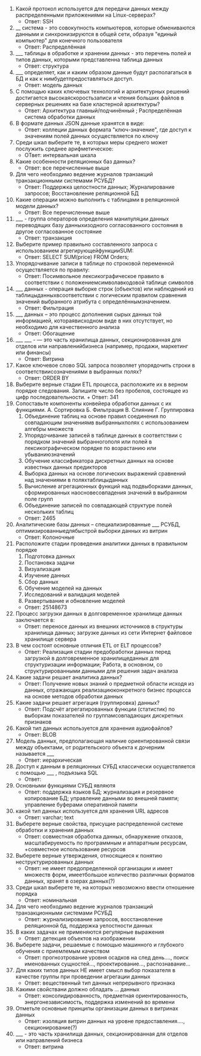 1. Какой протокол используется для передачи данных между распределенными приложениями на Linux-серверах? 
    + Ответ: SSH
2. __ система - это совокупность компьютеров, которые обмениваются данными и синхронизируются в общей сети, образуя "единый компьютер" для конечного пользователя
    + Ответ: Распределённая
3. ___ таблицы в обработке и хранении данных - это перечень полей и типов данных, которыми представленна таблица данных
    + Ответ: структура
4. ___ определяет, как и каким образом данные будут располагаться в БД и как к нимбудетпредоставляться доступ.
     + Ответ: модель данных
5. С помощью каких ключевых технологий и архитектурных решений достигается высокаяскоростьзаписи и чтения больших файлов в серверных решениях на базе кластерной архитектуры?
     + Ответ: Архитектура главный/подчинённый ; Распределённая система обработки данных
6. В формате данных JSON данные хранятся в виде:
      + Ответ: коллеции данных формата "ключ-значение", где доступ к значениям полей данных осуществляется по ключу
7. Среди шкал выберите те, в которых меры среднего может послужить среднее арифметическое:
    + ОТвет: интервальная шкала
8. Какие особенности реляционных баз данных?
    + Ответ: все перечисленные выше
9. Для чего необходимо ведение журналов транзакций транзакционными системами РСУБД?
    + Ответ: Поддержка целостности данных; Журналирование запросов; Восстановление реляционной БД
10. Какие операции можно выполнить с таблицами в реляционной модели данных?
    + Ответ: Все перечисленные выше
11. ___ - группа операторов определения манипуляции данных переводящих базу данныхизодного согласованного состояния в другое согласованное состояние
    + Ответ: транзакция
12. Выберите пример правильно составленного запроса с использованием агрегирующейфункцииSUM:
    + Ответ: SELECT SUM(price) FROM Orders;
13. Упорядочивание записи в таблице по строковой переменной осуществляется по правилу:
    + Ответ: Посимвольное лексикографическое правило в соответствии с положениемсимволавкодовой таблице символов
14. ___ данных - операция выборке строк (объектов) или наблюдений из таблицыданныхвсоответствии с логическим правилом сравнения значений выбранного атрибута с определённымзначением.
    + Ответ: Фильтрация
15. ___ данных – это процесс дополнения сырых данных той информацией, котораявисходном виде в них отсутствует, но необходимо для качественного анализа
    + Ответ: Обогащение
16. ___ ___ - — это часть хранилища данных, секционированная для отделов или направленийбизнеса (например, продажи, маркетинг или финансы)
    + Ответ: Витрина
17. Какое ключевое слово SQL запроса позволяет упорядочить строки в соответствиисозначениями в выбранных полях?
    + Ответ: ORDER BY
18.  Выберите верные стадии ETL процесса, расположите их в верном порядке следования. Запишите число без пробелов, состоящее из цифр последовательности.
    + Ответ: 341
19. Сопоставьте компоненты конвейера обработки данных с их функциями.
    А. Сортировка
    Б. Фильтрация
    В. Слияние
    Г. Группировка
    1. Объединение таблиц на основе правил соединения по совпадающим значениямв выбранныхполях с использованием алгебры множеств
    2. Упорядочивание записей в таблице данных в соответствии с порядком значений выбранногополя или полей в лексикографическом порядке по возрастанию или убываниюзначений
    3. Обучение классификатора дискретных данных на основе известных данных предикторов
    4. Выборка данных на основе логических выражений сравнений над значениями в поляхтаблицыданных
    5. Вычисление агрегационных функций над подвыборками данных, сформированных наосновесовпадения значений в выбранном поле групп
    6. Объединение записей по совпадающей структуре полей нескольких таблиц
    + Ответ: 2465
20. Аналитические базы данных – специализированные ___ РСУБД, оптимизированныедлябыстрой выборки данных из витрин
    + Ответ: Колоночные
21. Расположите стадии проведения аналитики данных в правильном порядке
    1. Подготовка данных
    2. Постановка задачи
    3. Визуализация
    4. Изучение данных
    5. Сбор данных
    6. Обучение моделей на данных
    7. Исследований и валидация моделей
    8. Развертывание и обновление моделей
    + Ответ: 25148673
22. Процесс загрузки данных в долговременное хранилище данных заключается в:
    + Ответ: переносе данных из внешних источников в структуры хранилища данных; загрузке данных из сети Интернет файловое хранилище сервера
23. В чем состоят основные отличия ETL от ELT процессов?
    + Ответ: Реализация стадии предобработки данных перед загрузкой в долговременное хранилищеданных для структуризации информации; Работа, в основном, со структурированными данными для решения задач анализа
24. Какие задачи решает аналитика данных?
    + Ответ: Получение новых знаний о предметной области исходя из данных, отражающих реализациюконкретного бизнес процесса на основе методов обработки данных
25. Какие задачи решает агрегация (группировка) данных?
    + Ответ: Подсчёт агрегатированных функции (статистик) по выборкам показателей по группамсовпадающих дискретных признаков
26. Какой тип данных используется для хранения аудиофайлов?
    + Ответ: BLOB
27. Модель данных, предполагающая наличие ориентированной связи между объектами, от родительского объекта к дочерним называется ___
    + Ответ: иерархическая
28. Доступ к данным в реляционных СУБД классически осуществляется с помощью ___ , подъязыка SQL
    + Ответ: 
29. Основными функциями СУБД являютя
    + Ответ: поддержка языков БД; журнализация и резервное копирование БД; управление данными во внешней памяти; управление буферами оперативной памяти
30. какой тип данных используется для хранения URL адресов
    + Ответ: varchar; text
31. Выберете верные свойства, присущие распределенной системе обработки и хранения данных
    + Ответ: совместная обработка данных, обнаружение отказов, масштабируемость по программным и аппаратным ресурсам, +совместное использование ресурсов
32. Выберете верные утверждения, относящиеся к понятию неструктурированных данных
    + Ответ: не имеет предопределенной организации и имеет множеств форм, имеетбольшое количество различных форматов данных, хранят в озерах данных(?)
33. Среди шкал выберете те, на которых невозможно ввести отношение порядка
    + Ответ: номинальная
34. Для чего необходимо ведение журналов транзакций транзакционными системами РСУБД
    + Ответ: журнализирование запросов, восстановление реляционной бд, поддержка уелостности данных
35. В каких задачах не применяются регулярные выражения
    + Ответ: детекция объектов на изображении
36. Выберете задачи, решаемые с помощью машинного и глубокого обучения с приемлемым качеством
    + Ответ: прогнозтрование уровня осадков на след день...., поиск именованных сущностей..., проектирование..., распознавание...
37. Для каких типов данных НЕ имеет смысл выбор показателя в качестве группы при проведении агрегации данных
    + Ответ: вещественный тип данных непрерывного признака
38. Какими свойствани должно обладать ... данных
    + Ответ: консолидированность, предметная ориентированность, энергонезависимость, поддержка изменений во времени
39. Отметьте основные принципы организации данных в витринах данных
    + Ответ: изоляция витрин данных на уровне предоставления....,  секционирование(?)
40. ___ - это часть хранилища данных, секционированная для отделов или направлений бизнеса
    + Ответ: витрина
